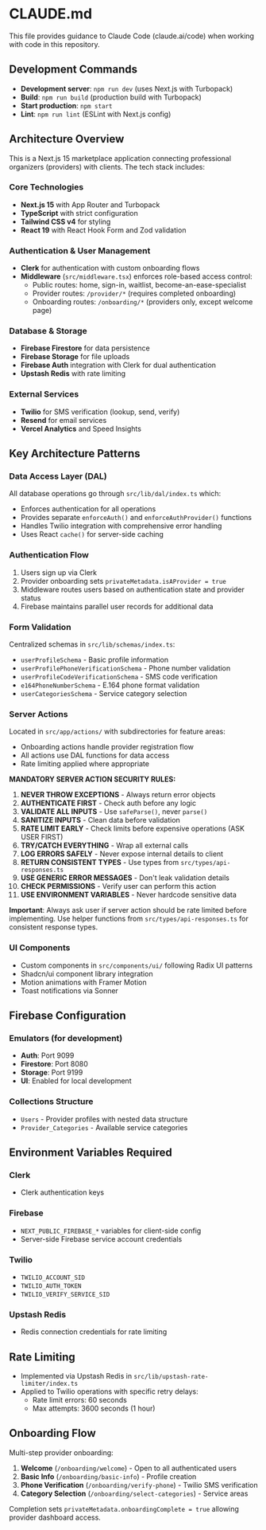 # CLAUDE.md

This file provides guidance to Claude Code (claude.ai/code) when working with code in this repository.

## Development Commands

- **Development server**: `npm run dev` (uses Next.js with Turbopack)
- **Build**: `npm run build` (production build with Turbopack)
- **Start production**: `npm start`
- **Lint**: `npm run lint` (ESLint with Next.js config)

## Architecture Overview

This is a Next.js 15 marketplace application connecting professional organizers (providers) with clients. The tech stack includes:

### Core Technologies

- **Next.js 15** with App Router and Turbopack
- **TypeScript** with strict configuration
- **Tailwind CSS v4** for styling
- **React 19** with React Hook Form and Zod validation

### Authentication & User Management

- **Clerk** for authentication with custom onboarding flows
- **Middleware** (`src/middleware.tsx`) enforces role-based access control:
  - Public routes: home, sign-in, waitlist, become-an-ease-specialist
  - Provider routes: `/provider/*` (requires completed onboarding)
  - Onboarding routes: `/onboarding/*` (providers only, except welcome page)

### Database & Storage

- **Firebase Firestore** for data persistence
- **Firebase Storage** for file uploads
- **Firebase Auth** integration with Clerk for dual authentication
- **Upstash Redis** with rate limiting

### External Services

- **Twilio** for SMS verification (lookup, send, verify)
- **Resend** for email services
- **Vercel Analytics** and Speed Insights

## Key Architecture Patterns

### Data Access Layer (DAL)

All database operations go through `src/lib/dal/index.ts` which:

- Enforces authentication for all operations
- Provides separate `enforceAuth()` and `enforceAuthProvider()` functions
- Handles Twilio integration with comprehensive error handling
- Uses React `cache()` for server-side caching

### Authentication Flow

1. Users sign up via Clerk
2. Provider onboarding sets `privateMetadata.isAProvider = true`
3. Middleware routes users based on authentication state and provider status
4. Firebase maintains parallel user records for additional data

### Form Validation

Centralized schemas in `src/lib/schemas/index.ts`:

- `userProfileSchema` - Basic profile information
- `userProfilePhoneVerificationSchema` - Phone number validation
- `userProfileCodeVerificationSchema` - SMS code verification
- `e164PhoneNumberSchema` - E.164 phone format validation
- `userCategoriesSchema` - Service category selection

### Server Actions

Located in `src/app/actions/` with subdirectories for feature areas:

- Onboarding actions handle provider registration flow
- All actions use DAL functions for data access
- Rate limiting applied where appropriate

**MANDATORY SERVER ACTION SECURITY RULES:**

1. **NEVER THROW EXCEPTIONS** - Always return error objects
2. **AUTHENTICATE FIRST** - Check auth before any logic
3. **VALIDATE ALL INPUTS** - Use `safeParse()`, never `parse()`
4. **SANITIZE INPUTS** - Clean data before validation
5. **RATE LIMIT EARLY** - Check limits before expensive operations (ASK USER FIRST)
6. **TRY/CATCH EVERYTHING** - Wrap all external calls
7. **LOG ERRORS SAFELY** - Never expose internal details to client
8. **RETURN CONSISTENT TYPES** - Use types from `src/types/api-responses.ts`
9. **USE GENERIC ERROR MESSAGES** - Don't leak validation details
10. **CHECK PERMISSIONS** - Verify user can perform this action
11. **USE ENVIRONMENT VARIABLES** - Never hardcode sensitive data

**Important**: Always ask user if server action should be rate limited before implementing. Use helper functions from `src/types/api-responses.ts` for consistent response types.

### UI Components

- Custom components in `src/components/ui/` following Radix UI patterns
- Shadcn/ui component library integration
- Motion animations with Framer Motion
- Toast notifications via Sonner

## Firebase Configuration

### Emulators (for development)

- **Auth**: Port 9099
- **Firestore**: Port 8080
- **Storage**: Port 9199
- **UI**: Enabled for local development

### Collections Structure

- `Users` - Provider profiles with nested data structure
- `Provider_Categories` - Available service categories

## Environment Variables Required

### Clerk

- Clerk authentication keys

### Firebase

- `NEXT_PUBLIC_FIREBASE_*` variables for client-side config
- Server-side Firebase service account credentials

### Twilio

- `TWILIO_ACCOUNT_SID`
- `TWILIO_AUTH_TOKEN`
- `TWILIO_VERIFY_SERVICE_SID`

### Upstash Redis

- Redis connection credentials for rate limiting

## Rate Limiting

- Implemented via Upstash Redis in `src/lib/upstash-rate-limiter/index.ts`
- Applied to Twilio operations with specific retry delays:
  - Rate limit errors: 60 seconds
  - Max attempts: 3600 seconds (1 hour)

## Onboarding Flow

Multi-step provider onboarding:

1. **Welcome** (`/onboarding/welcome`) - Open to all authenticated users
2. **Basic Info** (`/onboarding/basic-info`) - Profile creation
3. **Phone Verification** (`/onboarding/verify-phone`) - Twilio SMS verification
4. **Category Selection** (`/onboarding/select-categories`) - Service areas

Completion sets `privateMetadata.onboardingComplete = true` allowing provider dashboard access.
